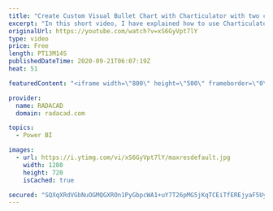 ```yaml
---
title: "Create Custom Visual Bullet Chart with Charticulator with two categories"
excerpt: "In this short video, I have explained how to use Charticulator for creating a Bullet chart with two categories."
originalUrl: https://youtube.com/watch?v=xS6GyVpt7lY
type: video
price: Free
length: PT13M14S
publishedDateTime: 2020-09-21T06:07:19Z
heat: 51

featuredContent: "<iframe width=\"800\" height=\"500\" frameborder=\"0\" src=\"https://www.youtube.com/embed/xS6GyVpt7lY\" allow=\"accelerometer; autoplay; encrypted-media; gyroscope; picture-in-picture\" allowfullscreen></iframe>"

provider:
  name: RADACAD
  domain: radacad.com

topics:
  - Power BI

images:
  - url: https://i.ytimg.com/vi/xS6GyVpt7lY/maxresdefault.jpg
    width: 1280
    height: 720
    isCached: true

secured: "SQXqXRdVGbNuOGMQGXROn1PyGbpcWA1+uY7T26pMG5jKqTCEiTfEREjyaF5Uy4HNd+rH+lFXQCVY123kbzAqRPenkV1C0xY5Os9vXLQVoFnUc6Uc1KNdODLVhGsihA5cKq11HYbELdYz69mmVefphT2Wz93+ZUyp+l/LgMR1ZxLLYBlnPQra6Jainur9SzAG7MZ89CPl/LGUd1k2DKfCw9DL7o7YleWpP+Q/XilD/n8PoV5ksCI8UBJMtvdxTecZFQ5gqnwusAJbGGf/Y6MH9O3zG/3KGmAkSW0tiIFPOGeFcHajSnJ3aPmZ/3vMuPJoL/DrwsWMQh7DPLG7niVd3gJpQpnu4XQMIR16ZMs7dCaaZ1KmHYGLCM/x0sa9mQinf9rWFWwVyk6inWU2fN42XK4yPO/sHEkT7FjNTM5VF9E=;adWc6yHl9nxcVxcnTkx4TQ=="
---
```


